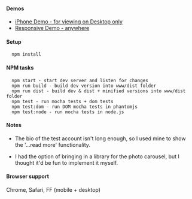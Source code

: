 #### Demos

- [iPhone Demo - for viewing on Desktop only](http://static.anzorb.com/device-viewer/index.html)
- [Responsive Demo - anywhere](http://static.anzorb.com/device-viewer/www/index.html)

#### Setup

```
  npm install
```


#### NPM tasks

```
  npm start - start dev server and listen for changes
  npm run build - build dev version into www/dist folder
  npm run dist - build dev & dist + minified versions into www/dist folder
  npm test - run mocha tests + dom tests
  npm test:dom - run DOM mocha tests in phantomjs
  npm test:node - run mocha tests in node.js
```

#### Notes

- The bio of the test account isn't long enough, so I used mine to show the '...read more' functionality.

- I had the option of bringing in a library for the photo carousel, but I thought it'd be fun to implement it myself.

#### Browser support

Chrome, Safari, FF (mobile + desktop)